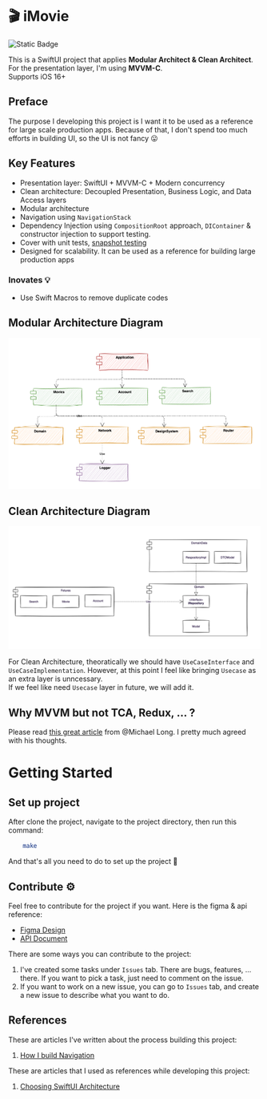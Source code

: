 # 🎬 iMovie

![Static Badge](https://img.shields.io/badge/status-active-brightgreen)

This is a SwiftUI project that applies **Modular Architect & Clean Architect**. For the presentation layer, I'm using **MVVM-C**.  
Supports iOS 16+

## Preface

The purpose I developing this project is I want it to be used as a reference for large scale production apps.
Because of that, I don't spend too much efforts in building UI, so the UI is not fancy 😛

## Key Features

- Presentation layer: SwiftUI + MVVM-C + Modern concurrency
- Clean architecture: Decoupled Presentation, Business Logic, and Data Access layers
- Modular architecture
- Navigation using `NavigationStack`
- Dependency Injection using `CompositionRoot` approach, `DIContainer` & constructor injection to support testing.
- Cover with unit tests, [snapshot testing](https://github.com/pointfreeco/swift-snapshot-testing?tab=readme-ov-file#installation)
- Designed for scalability. It can be used as a reference for building large production apps   

### Inovates 💡

- Use Swift Macros to remove duplicate codes

## Modular Architecture Diagram

<img src=resources/modular_architect.png width=800/>

## Clean Architecture Diagram

<img src=resources/clean_architect.png width=800/>

For Clean Architecture, theoratically we should have `UseCaseInterface` and `UseCaseImplementation`. However, at this point I feel like bringing `Usecase` as an extra layer is unncessary.  
If we feel like need `Usecase` layer in future, we will add it.

## Why MVVM but not TCA, Redux, ... ?

Please read [this great article](https://betterprogramming.pub/swiftui-choosing-an-application-architecture-6ec9289f8e8f) from @Michael Long. I pretty much agreed with his thoughts.

# Getting Started

## Set up project

After clone the project, navigate to the project directory, then run this command:

```bash
    make
```

And that's all you need to do to set up the project 🚀

## Contribute ⚙️

Feel free to contribute for the project if you want. Here is the figma & api reference:

- [Figma Design](https://www.figma.com/file/rqjEdJecH0tr6uIyT72KXh/NAP001?type=design&node-id=6-9199&t=Ai7i6CXqzbqM468M-0)
- [API Document](https://developer.themoviedb.org/reference/intro/getting-started)

There are some ways you can contribute to the project:

1. I've created some tasks under `Issues` tab. There are bugs, features, ... there. If you want to pick a task, just need to comment on the issue.
2. If you want to work on a new issue, you can go to `Issues` tab, and create a new issue to describe what you want to do.

## References

These are articles I've written about the process building this project:

1. [How I build Navigation](https://medium.com/gitconnected/modular-navigation-in-swiftui-a-comprehensive-guide-5eeb8a511583)

These are articles that I used as references while developing this project:

1. [Choosing SwiftUI Architecture](https://betterprogramming.pub/swiftui-choosing-an-application-architecture-6ec9289f8e8f)
